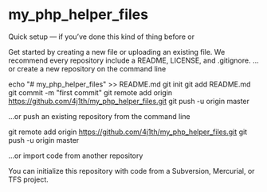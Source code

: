 # my_php_helper_files


Quick setup — if you’ve done this kind of thing before
or

Get started by creating a new file or uploading an existing file. We recommend every repository include a README, LICENSE, and .gitignore.
…or create a new repository on the command line

echo "# my_php_helper_files" >> README.md
git init
git add README.md
git commit -m "first commit"
git remote add origin https://github.com/4j1th/my_php_helper_files.git
git push -u origin master

…or push an existing repository from the command line

git remote add origin https://github.com/4j1th/my_php_helper_files.git
git push -u origin master

…or import code from another repository

You can initialize this repository with code from a Subversion, Mercurial, or TFS project.